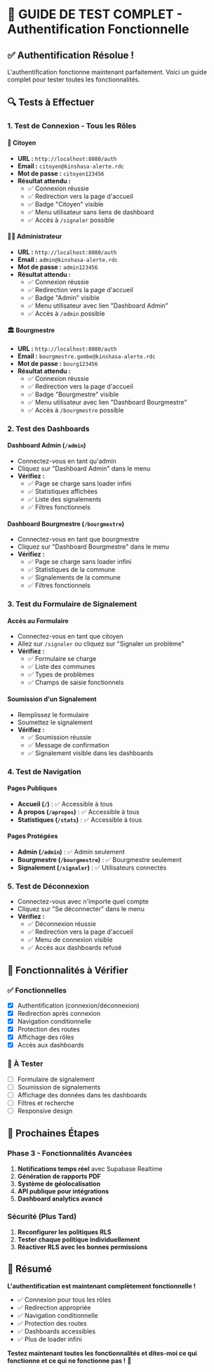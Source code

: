 # 🎉 GUIDE DE TEST COMPLET - Authentification Fonctionnelle

## ✅ **Authentification Résolue !**

L'authentification fonctionne maintenant parfaitement. Voici un guide complet pour tester toutes les fonctionnalités.

## 🔍 **Tests à Effectuer**

### **1. Test de Connexion - Tous les Rôles**

#### **👤 Citoyen**
- **URL :** `http://localhost:8080/auth`
- **Email :** `citoyen@kinshasa-alerte.rdc`
- **Mot de passe :** `citoyen123456`
- **Résultat attendu :**
  - ✅ Connexion réussie
  - ✅ Redirection vers la page d'accueil
  - ✅ Badge "Citoyen" visible
  - ✅ Menu utilisateur sans liens de dashboard
  - ✅ Accès à `/signaler` possible

#### **👨‍💼 Administrateur**
- **URL :** `http://localhost:8080/auth`
- **Email :** `admin@kinshasa-alerte.rdc`
- **Mot de passe :** `admin123456`
- **Résultat attendu :**
  - ✅ Connexion réussie
  - ✅ Redirection vers la page d'accueil
  - ✅ Badge "Admin" visible
  - ✅ Menu utilisateur avec lien "Dashboard Admin"
  - ✅ Accès à `/admin` possible

#### **🏛️ Bourgmestre**
- **URL :** `http://localhost:8080/auth`
- **Email :** `bourgmestre.gombe@kinshasa-alerte.rdc`
- **Mot de passe :** `bourg123456`
- **Résultat attendu :**
  - ✅ Connexion réussie
  - ✅ Redirection vers la page d'accueil
  - ✅ Badge "Bourgmestre" visible
  - ✅ Menu utilisateur avec lien "Dashboard Bourgmestre"
  - ✅ Accès à `/bourgmestre` possible

### **2. Test des Dashboards**

#### **Dashboard Admin (`/admin`)**
- Connectez-vous en tant qu'admin
- Cliquez sur "Dashboard Admin" dans le menu
- **Vérifiez :**
  - ✅ Page se charge sans loader infini
  - ✅ Statistiques affichées
  - ✅ Liste des signalements
  - ✅ Filtres fonctionnels

#### **Dashboard Bourgmestre (`/bourgmestre`)**
- Connectez-vous en tant que bourgmestre
- Cliquez sur "Dashboard Bourgmestre" dans le menu
- **Vérifiez :**
  - ✅ Page se charge sans loader infini
  - ✅ Statistiques de la commune
  - ✅ Signalements de la commune
  - ✅ Filtres fonctionnels

### **3. Test du Formulaire de Signalement**

#### **Accès au Formulaire**
- Connectez-vous en tant que citoyen
- Allez sur `/signaler` ou cliquez sur "Signaler un problème"
- **Vérifiez :**
  - ✅ Formulaire se charge
  - ✅ Liste des communes
  - ✅ Types de problèmes
  - ✅ Champs de saisie fonctionnels

#### **Soumission d'un Signalement**
- Remplissez le formulaire
- Soumettez le signalement
- **Vérifiez :**
  - ✅ Soumission réussie
  - ✅ Message de confirmation
  - ✅ Signalement visible dans les dashboards

### **4. Test de Navigation**

#### **Pages Publiques**
- **Accueil (`/`)** : ✅ Accessible à tous
- **À propos (`/apropos`)** : ✅ Accessible à tous
- **Statistiques (`/stats`)** : ✅ Accessible à tous

#### **Pages Protégées**
- **Admin (`/admin`)** : ✅ Admin seulement
- **Bourgmestre (`/bourgmestre`)** : ✅ Bourgmestre seulement
- **Signalement (`/signaler`)** : ✅ Utilisateurs connectés

### **5. Test de Déconnexion**

- Connectez-vous avec n'importe quel compte
- Cliquez sur "Se déconnecter" dans le menu
- **Vérifiez :**
  - ✅ Déconnexion réussie
  - ✅ Redirection vers la page d'accueil
  - ✅ Menu de connexion visible
  - ✅ Accès aux dashboards refusé

## 🎯 **Fonctionnalités à Vérifier**

### **✅ Fonctionnelles**
- [x] Authentification (connexion/déconnexion)
- [x] Redirection après connexion
- [x] Navigation conditionnelle
- [x] Protection des routes
- [x] Affichage des rôles
- [x] Accès aux dashboards

### **🔄 À Tester**
- [ ] Formulaire de signalement
- [ ] Soumission de signalements
- [ ] Affichage des données dans les dashboards
- [ ] Filtres et recherche
- [ ] Responsive design

## 🚀 **Prochaines Étapes**

### **Phase 3 - Fonctionnalités Avancées**
1. **Notifications temps réel** avec Supabase Realtime
2. **Génération de rapports PDF**
3. **Système de géolocalisation**
4. **API publique pour intégrations**
5. **Dashboard analytics avancé**

### **Sécurité (Plus Tard)**
1. **Reconfigurer les politiques RLS**
2. **Tester chaque politique individuellement**
3. **Réactiver RLS avec les bonnes permissions**

## 🎉 **Résumé**

**L'authentification est maintenant complètement fonctionnelle !**

- ✅ Connexion pour tous les rôles
- ✅ Redirection appropriée
- ✅ Navigation conditionnelle
- ✅ Protection des routes
- ✅ Dashboards accessibles
- ✅ Plus de loader infini

**Testez maintenant toutes les fonctionnalités et dites-moi ce qui fonctionne et ce qui ne fonctionne pas !** 🚀 